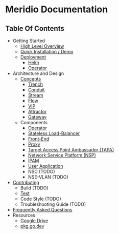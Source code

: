 # Meridio Documentation

## Table Of Contents

* Getting Started 
    * [High Level Overview](overview.md)
    * [Quick Installation / Demo](demo)
    * [Deployment](deployment.md)
        * [Helm](deployment.md#helm)
        * [Operator](deployment/operator.md)
* Architecture and Design
    * [Concepts](concepts.md)
        * [Trench](concepts.md#trench)
        * [Conduit](concepts.md#conduit)
        * [Stream](concepts.md#stream)
        * [Flow](concepts.md#flow)
        * [VIP](concepts.md#vip)
        * [Attractor](concepts.md#attractor)
        * [Gateway](concepts.md#gateway)
    * Components
        * [Operator](operator.md)
        * [Stateless Load-Balancer](stateless-load-balancer.md)
        * [Front-End](front-end.md)
        * [Proxy](proxy.md)
        * [Target Access Point Ambassador (TAPA)](tapa.md)
        * [Network Service Platform (NSP)](nsp.md)
        * [IPAM](ipam.md)
        * [User Application](user-application.md)
        * NSC (TODO)
        * NSE-VLAN (TODO)
* [Contributing](#)
    * Build (TODO)
    * [Test](test.md)
    * Code Style (TODO)
    * Troubleshooting Guide (TODO)
* [Frequently Asked Questions](faq.md)
* Resources
    * [Google Drive](https://drive.google.com/drive/folders/1ZSAzXkk13_LJnTDGPLC8OR-zlEYdCV2D?usp=sharing)
    * [pkg.go.dev](https://pkg.go.dev/github.com/nordix/meridio)
